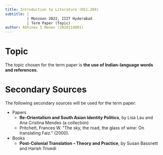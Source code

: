 ```yaml
---
title: Introduction to Literature (HS1.204)
subtitle: |
          | Monsoon 2022, IIIT Hyderabad
          | Term Paper (Topic)
author: Abhinav S Menon (2020114001)
---
```


# Topic
The topic chosen for the term paper is **the use of Indian-language words and references**.

# Secondary Sources
The following secondary sources will be used for the term paper:

* Papers
    * **Re-Orientalism and South Asian Identity Politics**, by Lisa Lau and Ana Cristina Mendes (a collection)
    * Pritchett, Frances W. "The sky, the road, the glass of wine: On translating Faiz." (2000).
* Books
    * **Post-Colonial Translation – Theory and Practice**, by Susan Bassnett and Harish Trivedi
